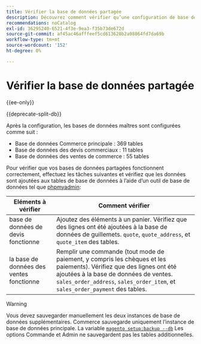 ```yaml
---
title: Vérifier la base de données partagée
description: Découvrez comment vérifier qu’une configuration de base de données de partage Commerce fonctionne correctement.
recommendations: noCatalog
exl-id: 36295240-6521-4f3e-9ea3-f35b73de672d
source-git-commit: af45ac46afffeef5cd613628b2a98864fd7da69b
workflow-type: tm+mt
source-wordcount: '152'
ht-degree: 0%

---
```


# Vérifier la base de données partagée

{{ee-only}}

{{deprecate-split-db}}

Après la configuration, les bases de données maîtres sont configurées comme suit :

- Base de données Commerce principale : 369 tables
- Base de données des devis commerciaux : 11 tables
- Base de données des ventes de commerce : 55 tables

Pour vérifier que vos bases de données partagées fonctionnent correctement, effectuez les tâches suivantes et vérifiez que les données sont ajoutées aux tables de base de données à l’aide d’un outil de base de données tel que [phpmyadmin](../../installation/prerequisites/optional-software.md#phpmyadmin):

| Eléments à vérifier | Comment vérifier |
| -------------- | ------------- |
| base de données de devis fonctionne | Ajoutez des éléments à un panier. Vérifiez que des lignes ont été ajoutées à la base de données de guillemets. `quote`, `quote_address`, et `quote_item` des tables. |
| la base de données des ventes fonctionne | Remplir une commande (tout mode de paiement, y compris les chèques et les paiements). Vérifiez que des lignes ont été ajoutées à la base de données de ventes. `sales_order_address`, `sales_order_item`, et `sales_order_payment` des tables. |

>[!WARNING]
>
>Vous devez sauvegarder manuellement les deux instances de base de données supplémentaires. Commerce sauvegarde uniquement l’instance de base de données principale. La variable [`magento setup:backup --db`](../../installation/tutorials/backup.md) Les options Commande et Admin ne sauvegardent pas les tables additionnelles.
